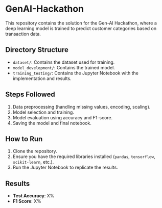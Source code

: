 # GenAI-Hackathon

This repository contains the solution for the Gen-AI Hackathon, where a deep learning model is trained to predict customer categories based on transaction data.

## Directory Structure
- `dataset/`: Contains the dataset used for training.
- `model_development/`: Contains the trained model.
- `training_testing/`: Contains the Jupyter Notebook with the implementation and results.

## Steps Followed
1. Data preprocessing (handling missing values, encoding, scaling).
2. Model selection and training.
3. Model evaluation using accuracy and F1-score.
4. Saving the model and final notebook.

## How to Run
1. Clone the repository.
2. Ensure you have the required libraries installed (`pandas`, `tensorflow`, `scikit-learn`, etc.).
3. Run the Jupyter Notebook to replicate the results.

## Results
- **Test Accuracy**: X%
- **F1 Score**: X%
